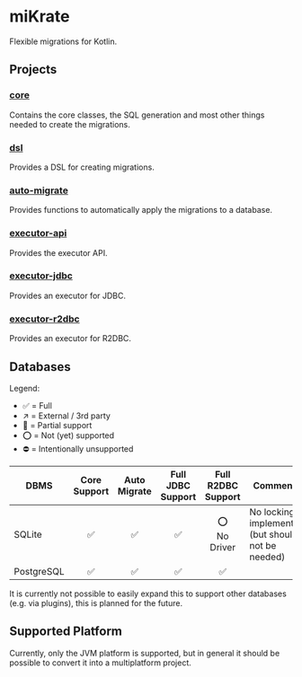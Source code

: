 # miKrate

Flexible migrations for Kotlin.

## Projects

### [core](./core)

Contains the core classes, the SQL generation and most other things needed to create the migrations.

### [dsl](./dsl)

Provides a DSL for creating migrations.

### [auto-migrate](./auto-migrate)

Provides functions to automatically apply the migrations to a database.

### [executor-api](./executors/api)

Provides the executor API.

### [executor-jdbc](./executors/jdbc)

Provides an executor for JDBC.

### [executor-r2dbc](./executors/r2dbc)

Provides an executor for R2DBC.

## Databases

Legend:

- ✅ = Full
- ↗ = External / 3rd party
- 🚧 = Partial support
- ⭕ = Not (yet) supported
- ⛔ = Intentionally unsupported

| DBMS       | Core Support | Auto Migrate | Full JDBC Support | Full R2DBC Support | Comments |
| ---------- | :----------: | :----------: | :---------------: | :----------------: | -------- |
| SQLite     | ✅            | ✅            | ✅                 | ⭕<br>No Driver     | No locking implemented (but should not be needed) |
| PostgreSQL | ✅            | ✅            | ✅                 | ✅                  |          |

It is currently not possible to easily expand this to support other databases (e.g. via plugins), this is planned for
the future.

## Supported Platform

Currently, only the JVM platform is supported, but in general it should be possible to convert it into a multiplatform
project.
